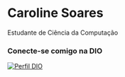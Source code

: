# Caroline Soares

Estudante de Ciência da Computação

### Conecte-se comigo na DIO

[![Perfil DIO](https://img.shields.io/badge/-Meu%20Perfil%20na%20DIO-30A3DC?style=for-the-badge) ](https://web.dio.me/users//linevi2006)

